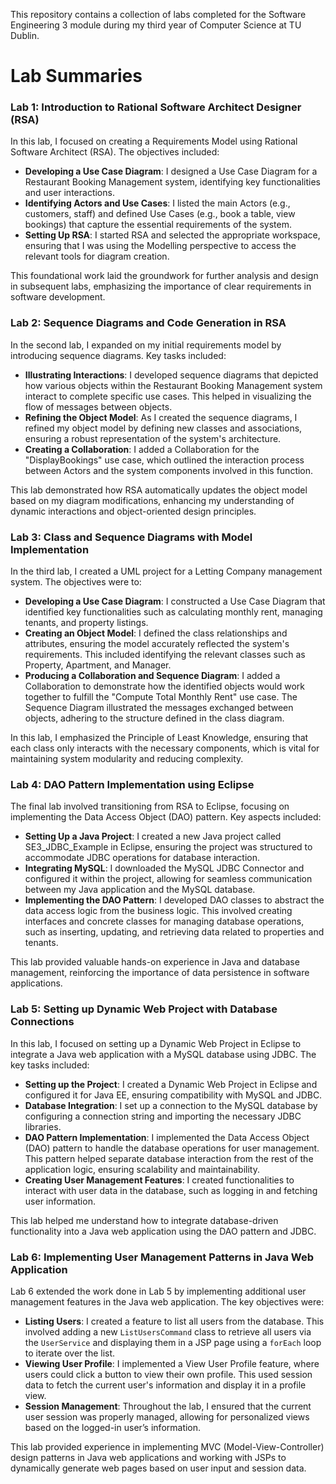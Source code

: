 This repository contains a collection of labs completed for the Software Engineering 3 module during my third year of Computer Science at TU Dublin. 
 
# Lab Summaries

### Lab 1: Introduction to Rational Software Architect Designer (RSA)

In this lab, I focused on creating a Requirements Model using Rational Software Architect (RSA). The objectives included:

- **Developing a Use Case Diagram**: I designed a Use Case Diagram for a Restaurant Booking Management system, identifying key functionalities and user interactions.
- **Identifying Actors and Use Cases**: I listed the main Actors (e.g., customers, staff) and defined Use Cases (e.g., book a table, view bookings) that capture the essential requirements of the system.
- **Setting Up RSA**: I started RSA and selected the appropriate workspace, ensuring that I was using the Modelling perspective to access the relevant tools for diagram creation.

This foundational work laid the groundwork for further analysis and design in subsequent labs, emphasizing the importance of clear requirements in software development.

### Lab 2: Sequence Diagrams and Code Generation in RSA

In the second lab, I expanded on my initial requirements model by introducing sequence diagrams. Key tasks included:

- **Illustrating Interactions**: I developed sequence diagrams that depicted how various objects within the Restaurant Booking Management system interact to complete specific use cases. This helped in visualizing the flow of messages between objects.
- **Refining the Object Model**: As I created the sequence diagrams, I refined my object model by defining new classes and associations, ensuring a robust representation of the system's architecture.
- **Creating a Collaboration**: I added a Collaboration for the "DisplayBookings" use case, which outlined the interaction process between Actors and the system components involved in this function.

This lab demonstrated how RSA automatically updates the object model based on my diagram modifications, enhancing my understanding of dynamic interactions and object-oriented design principles.

### Lab 3: Class and Sequence Diagrams with Model Implementation

In the third lab, I created a UML project for a Letting Company management system. The objectives were to:

- **Developing a Use Case Diagram**: I constructed a Use Case Diagram that identified key functionalities such as calculating monthly rent, managing tenants, and property listings.
- **Creating an Object Model**: I defined the class relationships and attributes, ensuring the model accurately reflected the system's requirements. This included identifying the relevant classes such as Property, Apartment, and Manager.
- **Producing a Collaboration and Sequence Diagram**: I added a Collaboration to demonstrate how the identified objects would work together to fulfill the "Compute Total Monthly Rent" use case. The Sequence Diagram illustrated the messages exchanged between objects, adhering to the structure defined in the class diagram.

In this lab, I emphasized the Principle of Least Knowledge, ensuring that each class only interacts with the necessary components, which is vital for maintaining system modularity and reducing complexity.

### Lab 4: DAO Pattern Implementation using Eclipse

The final lab involved transitioning from RSA to Eclipse, focusing on implementing the Data Access Object (DAO) pattern. Key aspects included:

- **Setting Up a Java Project**: I created a new Java project called SE3_JDBC_Example in Eclipse, ensuring the project was structured to accommodate JDBC operations for database interaction.
- **Integrating MySQL**: I downloaded the MySQL JDBC Connector and configured it within the project, allowing for seamless communication between my Java application and the MySQL database.
- **Implementing the DAO Pattern**: I developed DAO classes to abstract the data access logic from the business logic. This involved creating interfaces and concrete classes for managing database operations, such as inserting, updating, and retrieving data related to properties and tenants.

This lab provided valuable hands-on experience in Java and database management, reinforcing the importance of data persistence in software applications. 

### Lab 5: Setting up Dynamic Web Project with Database Connections

In this lab, I focused on setting up a Dynamic Web Project in Eclipse to integrate a Java web application with a MySQL database using JDBC. The key tasks included:

- **Setting up the Project**: I created a Dynamic Web Project in Eclipse and configured it for Java EE, ensuring compatibility with MySQL and JDBC.
- **Database Integration**: I set up a connection to the MySQL database by configuring a connection string and importing the necessary JDBC libraries.
- **DAO Pattern Implementation**: I implemented the Data Access Object (DAO) pattern to handle the database operations for user management. This pattern helped separate database interaction from the rest of the application logic, ensuring scalability and maintainability.
- **Creating User Management Features**: I created functionalities to interact with user data in the database, such as logging in and fetching user information.

This lab helped me understand how to integrate database-driven functionality into a Java web application using the DAO pattern and JDBC.

### Lab 6: Implementing User Management Patterns in Java Web Application

Lab 6 extended the work done in Lab 5 by implementing additional user management features in the Java web application. The key objectives were:

- **Listing Users**: I created a feature to list all users from the database. This involved adding a new `ListUsersCommand` class to retrieve all users via the `UserService` and displaying them in a JSP page using a `forEach` loop to iterate over the list.
- **Viewing User Profile**: I implemented a View User Profile feature, where users could click a button to view their own profile. This used session data to fetch the current user's information and display it in a profile view.
- **Session Management**: Throughout the lab, I ensured that the current user session was properly managed, allowing for personalized views based on the logged-in user’s information.

This lab provided experience in implementing MVC (Model-View-Controller) design patterns in Java web applications and working with JSPs to dynamically generate web pages based on user input and session data.
